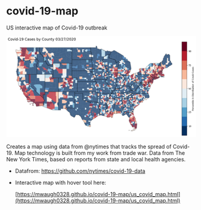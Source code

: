 # covid-19-map
US interactive map of Covid-19 outbreak

![](covid-19-map.png)

Creates a map using data from @nytimes that tracks the spread of Covid-19. Map technology is built from my work from trade war. Data from The New York Times, based on reports from state and local health agencies.

- Datafrom: https://github.com/nytimes/covid-19-data

- Interactive map with hover tool here:

  [https://mwaugh0328.github.io/covid-19-map/us_covid_map.html](https://mwaugh0328.github.io/covid-19-map/us_covid_map.html)
